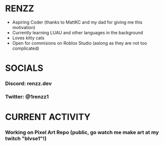 # RENZZ
- Aspiring Coder (thanks to MattKC and my dad for giving me this motivation)
- Currently learning LUAU and other languages in the background
- Loves kitty cats
- Open for commisions on Roblox Studio (aslong as they are not too complicated)

# SOCIALS
### Discord: renzz.dev
### Twitter: @1renzz1

# CURRENT ACTIVITY
### Working on Pixel Art Repo (public, go watch me make art at my twitch "blvse1"!)
